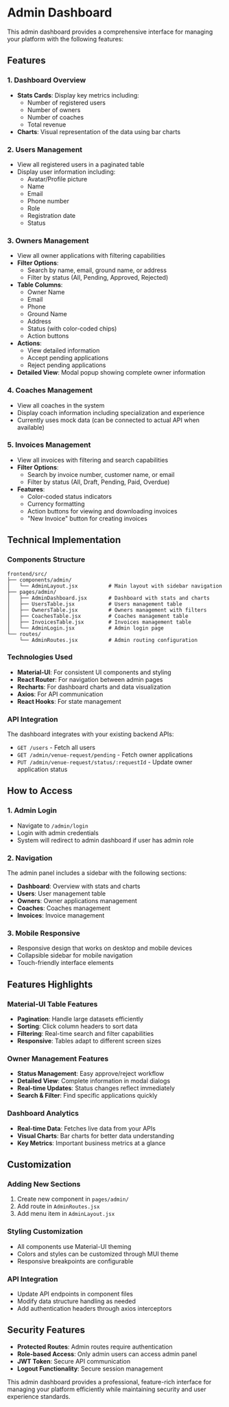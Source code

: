 # Admin Dashboard

This admin dashboard provides a comprehensive interface for managing your platform with the following features:

## Features

### 1. Dashboard Overview
- **Stats Cards**: Display key metrics including:
  - Number of registered users
  - Number of owners
  - Number of coaches
  - Total revenue
- **Charts**: Visual representation of the data using bar charts

### 2. Users Management
- View all registered users in a paginated table
- Display user information including:
  - Avatar/Profile picture
  - Name
  - Email
  - Phone number
  - Role
  - Registration date
  - Status

### 3. Owners Management
- View all owner applications with filtering capabilities
- **Filter Options**:
  - Search by name, email, ground name, or address
  - Filter by status (All, Pending, Approved, Rejected)
- **Table Columns**:
  - Owner Name
  - Email
  - Phone
  - Ground Name
  - Address
  - Status (with color-coded chips)
  - Action buttons
- **Actions**:
  - View detailed information
  - Accept pending applications
  - Reject pending applications
- **Detailed View**: Modal popup showing complete owner information

### 4. Coaches Management
- View all coaches in the system
- Display coach information including specialization and experience
- Currently uses mock data (can be connected to actual API when available)

### 5. Invoices Management
- View all invoices with filtering and search capabilities
- **Filter Options**:
  - Search by invoice number, customer name, or email
  - Filter by status (All, Draft, Pending, Paid, Overdue)
- **Features**:
  - Color-coded status indicators
  - Currency formatting
  - Action buttons for viewing and downloading invoices
  - "New Invoice" button for creating invoices

## Technical Implementation

### Components Structure
```
frontend/src/
├── components/admin/
│   └── AdminLayout.jsx          # Main layout with sidebar navigation
├── pages/admin/
│   ├── AdminDashboard.jsx       # Dashboard with stats and charts
│   ├── UsersTable.jsx           # Users management table
│   ├── OwnersTable.jsx          # Owners management with filters
│   ├── CoachesTable.jsx         # Coaches management table
│   ├── InvoicesTable.jsx        # Invoices management table
│   └── AdminLogin.jsx           # Admin login page
└── routes/
    └── AdminRoutes.jsx          # Admin routing configuration
```

### Technologies Used
- **Material-UI**: For consistent UI components and styling
- **React Router**: For navigation between admin pages
- **Recharts**: For dashboard charts and data visualization
- **Axios**: For API communication
- **React Hooks**: For state management

### API Integration
The dashboard integrates with your existing backend APIs:
- `GET /users` - Fetch all users
- `GET /admin/venue-request/pending` - Fetch owner applications
- `PUT /admin/venue-request/status/:requestId` - Update owner application status

## How to Access

### 1. Admin Login
- Navigate to `/admin/login`
- Login with admin credentials
- System will redirect to admin dashboard if user has admin role

### 2. Navigation
The admin panel includes a sidebar with the following sections:
- **Dashboard**: Overview with stats and charts
- **Users**: User management table
- **Owners**: Owner applications management
- **Coaches**: Coaches management
- **Invoices**: Invoice management

### 3. Mobile Responsive
- Responsive design that works on desktop and mobile devices
- Collapsible sidebar for mobile navigation
- Touch-friendly interface elements

## Features Highlights

### Material-UI Table Features
- **Pagination**: Handle large datasets efficiently
- **Sorting**: Click column headers to sort data
- **Filtering**: Real-time search and filter capabilities
- **Responsive**: Tables adapt to different screen sizes

### Owner Management Features
- **Status Management**: Easy approve/reject workflow
- **Detailed View**: Complete information in modal dialogs
- **Real-time Updates**: Status changes reflect immediately
- **Search & Filter**: Find specific applications quickly

### Dashboard Analytics
- **Real-time Data**: Fetches live data from your APIs
- **Visual Charts**: Bar charts for better data understanding
- **Key Metrics**: Important business metrics at a glance

## Customization

### Adding New Sections
1. Create new component in `pages/admin/`
2. Add route in `AdminRoutes.jsx`
3. Add menu item in `AdminLayout.jsx`

### Styling Customization
- All components use Material-UI theming
- Colors and styles can be customized through MUI theme
- Responsive breakpoints are configurable

### API Integration
- Update API endpoints in component files
- Modify data structure handling as needed
- Add authentication headers through axios interceptors

## Security Features
- **Protected Routes**: Admin routes require authentication
- **Role-based Access**: Only admin users can access admin panel
- **JWT Token**: Secure API communication
- **Logout Functionality**: Secure session management

This admin dashboard provides a professional, feature-rich interface for managing your platform efficiently while maintaining security and user experience standards.